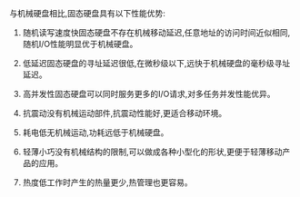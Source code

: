 与机械硬盘相比,固态硬盘具有以下性能优势:

1. 随机读写速度快固态硬盘不存在机械移动延迟,任意地址的访问时间近似相同,随机I/O性能明显优于机械硬盘。

2. 低延迟固态硬盘的寻址延迟很低,在微秒级以下,远快于机械硬盘的毫秒级寻址延迟。

3. 高并发性固态硬盘可以同时服务更多的I/O请求,对多任务并发性能优异。

4. 抗震动没有机械运动部件,抗震动性能好,更适合移动环境。

5. 耗电低无机械运动,功耗远低于机械硬盘。

6. 轻薄小巧没有机械结构的限制,可以做成各种小型化的形状,更便于轻薄移动产品的应用。

7. 热度低工作时产生的热量更少,热管理也更容易。